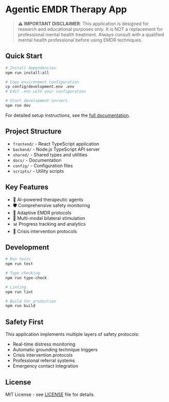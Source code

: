 # Agentic EMDR Therapy App

> **⚠️ IMPORTANT DISCLAIMER**: This application is designed for research and educational purposes only. It is NOT a replacement for professional mental health treatment. Always consult with a qualified mental health professional before using EMDR techniques.

## Quick Start

```bash
# Install dependencies
npm run install:all

# Copy environment configuration
cp config/development.env .env
# Edit .env with your configuration

# Start development servers
npm run dev
```

For detailed setup instructions, see the [full documentation](docs/SETUP.md).

## Project Structure

- `frontend/` - React TypeScript application
- `backend/` - Node.js TypeScript API server  
- `shared/` - Shared types and utilities
- `docs/` - Documentation
- `config/` - Configuration files
- `scripts/` - Utility scripts

## Key Features

- 🤖 AI-powered therapeutic agents
- 🛡️ Comprehensive safety monitoring
- 🎯 Adaptive EMDR protocols
- 🔄 Multi-modal bilateral stimulation
- 📊 Progress tracking and analytics
- 🚨 Crisis intervention protocols

## Development

```bash
# Run tests
npm run test

# Type checking
npm run type-check

# Linting
npm run lint

# Build for production
npm run build
```

## Safety First

This application implements multiple layers of safety protocols:
- Real-time distress monitoring
- Automatic grounding technique triggers
- Crisis intervention protocols
- Professional referral systems
- Emergency contact integration

## License

MIT License - see [LICENSE](LICENSE) file for details.
